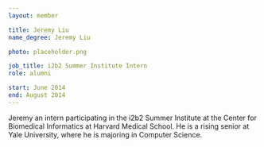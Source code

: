 ```yaml
---
layout: member

title: Jeremy Liu
name_degree: Jeremy Liu

photo: placeholder.png

job_title: i2b2 Summer Institute Intern
role: alumni

start: June 2014
end: August 2014
---
```

Jeremy an intern participating in the i2b2 Summer Institute at the Center for Biomedical Informatics at Harvard Medical School. He is a rising senior at Yale University, where he is majoring in Computer Science.